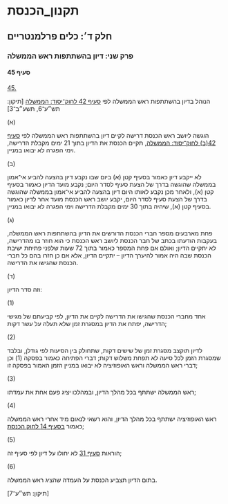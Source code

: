 # תקנון_הכנסת

## חלק ד׳: כלים פרלמנטריים

### פרק שני: דיון בהשתתפות ראש הממשלה

#### סעיף 45

[45.](https://he.wikisource.org/wiki/%D7%AA%D7%A7%D7%A0%D7%95%D7%9F_%D7%94%D7%9B%D7%A0%D7%A1%D7%AA#%D7%A1%D7%A2%D7%99%D7%A3_45)

הנוהל בדיון בהשתתפות ראש הממשלה לפי [סעיף 42 לחוק־יסוד: הממשלה](https://he.wikisource.org/wiki/%D7%97%D7%95%D7%A7-%D7%99%D7%A1%D7%95%D7%93:_%D7%94%D7%9E%D7%9E%D7%A9%D7%9C%D7%94#%D7%A1%D7%A2%D7%99%D7%A3_42 "חוק-יסוד: הממשלה") [תיקון: תש״ע־6, תשע״ב־3]

(א)

הוגשה ליושב ראש הכנסת דרישה לקיים דיון בהשתתפות ראש הממשלה לפי [סעיף 42(ב) לחוק־יסוד: הממשלה](https://he.wikisource.org/wiki/%D7%97%D7%95%D7%A7-%D7%99%D7%A1%D7%95%D7%93:_%D7%94%D7%9E%D7%9E%D7%A9%D7%9C%D7%94#%D7%A1%D7%A2%D7%99%D7%A3_42 "חוק-יסוד: הממשלה"), תקיים הכנסת את הדיון בתוך 21 ימים מקבלת הדרישה, וימי הפגרה לא יבואו במניין.

(ב)

לא ייקבע דיון כאמור בסעיף קטן (א) ביום שבו נקבע דיון בהצעה להביע אי־אמון בממשלה שהוגשה בדרך של הצעת סעיף לסדר היום; נקבע מועד הדיון כאמור בסעיף קטן (א), ולאחר מכן נקבע לאותו היום דיון בהצעה להביע אי־אמון בממשלה שהוגשה בדרך של הצעת סעיף לסדר היום, יקבע יושב ראש הכנסת מועד אחר לדיון כאמור בסעיף קטן (א), שיהיה בתוך 30 ימים מקבלת הדרישה וימי הפגרה לא יבואו במניין.

(ג)

פחת מארבעים מספר חברי הכנסת הדורשים את הדיון בהשתתפות ראש הממשלה, בעקבות הודעתו בכתב של חבר הכנסת ליושב ראש הכנסת כי הוא חוזר בו מהדרישה, לא יתקיים הדיון; ואולם אם פחת המספר כאמור בתוך 72 שעות שלפני פתיחת ישיבת הכנסת שבה היה אמור להיערך הדיון – יתקיים הדיון, אלא אם כן חזרו בהם כל חברי הכנסת שהגישו את הדרישה.

(ד)

וזה סדר הדיון:

(1)

אחד מחברי הכנסת שהגישו את הדרישה לקיים את הדיון, לפי קביעתם של מגישי הדרישה, יפתח את הדיון במסגרת זמן שלא תעלה על עשר דקות;

(2)

לדיון תוקצב מסגרת זמן של שישים דקות, שתחולק בין הסיעות לפי גודלן, ובלבד שמסגרת הזמן לכל סיעה לא תפחת משלוש דקות; דברי הפתיחה כאמור בפסקה (1) וכן דברי ראש הממשלה וראש האופוזיציה לא יבואו במניין הזמן האמור בפסקה זו;

(3)

ראש הממשלה ישתתף בכל מהלך הדיון, ובמהלכו יציג פעם אחת את עמדתו;

(4)

ראש האופוזיציה ישתתף בכל מהלך הדיון, והוא רשאי לנאום מיד אחרי ראש הממשלה כאמור [בסעיף 14 לחוק הכנסת](https://he.wikisource.org/wiki/%D7%97%D7%95%D7%A7_%D7%94%D7%9B%D7%A0%D7%A1%D7%AA#%D7%A1%D7%A2%D7%99%D7%A3_14 "חוק הכנסת");

(5)

הוראות [סעיף 31](https://he.wikisource.org/wiki/%D7%AA%D7%A7%D7%A0%D7%95%D7%9F_%D7%94%D7%9B%D7%A0%D7%A1%D7%AA#%D7%A1%D7%A2%D7%99%D7%A3_31) לא יחולו על דיון לפי סעיף זה;

(6)

בתום הדיון תצביע הכנסת על העמדה שהציג ראש הממשלה.

[תיקון: תש״ע־7]